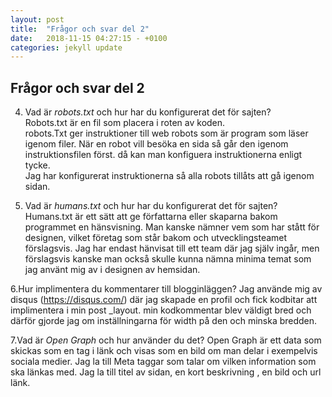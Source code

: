 ```yaml
---
layout: post
title:  "Frågor och svar del 2"
date:   2018-11-15 04:27:15 - +0100
categories: jekyll update
---
```



## Frågor och svar del 2

4. Vad är _robots.txt_ och hur har du konfigurerat det för sajten?<br>
Robots.txt är en fil som placera i roten av koden.  
robots.Txt ger instruktioner till web robots som är program som läser igenom filer. 
När en robot vill besöka en sida så går den igenom instruktionsfilen först. 
då kan man konfiguera instruktionerna enligt tycke.  
Jag har konfigurerat instruktionerna så alla robots tillåts att gå igenom sidan. 


5. Vad är _humans.txt_ och hur har du konfigurerat det för sajten?
Humans.txt är ett sätt att ge författarna eller skaparna bakom programmet en hänsvisning. Man kanske nämner vem som har stått för designen, vilket företag som står bakom och utvecklingsteamet förslagsvis. 
Jag har endast hänvisat till ett team där jag själv ingår, men förslagsvis kanske man också skulle kunna nämna minima temat som jag använt mig av i designen av hemsidan. 

6.Hur implimentera du kommentarer till blogginläggen?
Jag använde mig av disqus (https://disqus.com/) där jag skapade en profil 
och fick kodbitar att implimentera i min post _layout.  min kodkommentar blev väldigt bred och därför gjorde jag om inställningarna för width på den och minska bredden. 

7.Vad är _Open Graph_ och hur använder du det?
Open Graph är ett data som skickas som en tag i länk och visas som en bild om man delar i exempelvis sociala medier.  Jag la till Meta taggar som talar om vilken information som ska länkas med.  Jag la till titel av sidan, en kort beskrivning , en bild och url länk. 
